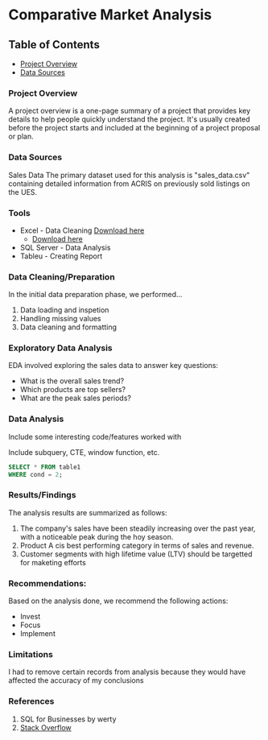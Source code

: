 # Comparative Market Analysis

## Table of Contents

- [Project Overview](#project-overview)
- [Data Sources](#data-sources)

### Project Overview

A project overview is a one-page summary of a project that provides key details to help people quickly understand the project. It's usually created before the project starts and included at the beginning of a project proposal or plan.

### Data Sources

Sales Data The primary dataset used for this analysis is "sales_data.csv" containing detailed information from ACRIS on previously sold listings on the UES.

### Tools

- Excel - Data Cleaning [Download here](https:microsoft.com)
    - [Download here](https:microsoft.com)
- SQL Server - Data Analysis
- Tableu - Creating Report

### Data Cleaning/Preparation
In the initial data preparation phase, we  performed...
1. Data loading and inspetion
2. Handling missing values
3. Data cleaning and formatting

### Exploratory Data Analysis

EDA involved exploring the sales data to answer key questions:

- What is the overall sales trend?
- Which products are top sellers?
- What are the peak sales periods?

### Data Analysis

Include some interesting code/features worked with

Include subquery, CTE, window function, etc.

```sql
SELECT * FROM table1
WHERE cond = 2;
```

### Results/Findings

The analysis results are summarized as follows:
1. The company's sales have been steadily increasing over the past year, with a noticeable peak during the hoy season.
2. Product A cis best performing category in terms of sales and revenue.
3. Customer segments with high lifetime value (LTV) should be targetted for maketing efforts

### Recommendations:

Based on the analysis done, we recommend the following actions:
- Invest
- Focus
- Implement

### Limitations

I had to remove certain records from analysis because they would have affected the accuracy of my conclusions

### References

1. SQL for Businesses by werty
2. [Stack Overflow](https://stack.com)

